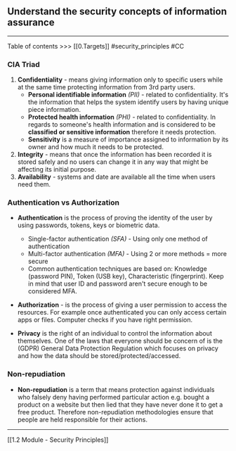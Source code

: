 ## Understand the security concepts of  information assurance 
---
Table of contents >>> [[0.Targets]] 
#security_principles #CC

### CIA Triad

1. **Confidentiality** - means giving information only to specific users while at the same time protecting information from 3rd party users.
	- **Personal identifiable information** *(PII)* - related to confidentiality. It's the information that helps the system identify users by having unique piece information.
	- **Protected health information** *(PHI)* - related to confidentiality. In regards to someone's health information and is considered to be **classified or sensitive information** therefore it needs protection.
	- **Sensitivity** is a measure of importance assigned to information by its owner and how much it needs to be protected.
2. **Integrity** - means that once the information has been recorded it is stored safely and no users can change it in any way that might be affecting its initial purpose.
3.  **Availability** - systems and date are available all the time when users need them.


### Authentication vs Authorization

 - **Authentication** is the process of proving the identity of the user by using passwords, tokens, keys or biometric data.
	 - Single-factor authentication *(SFA)* - Using only one method of authentication
	 - Multi-factor authentication *(MFA)* - Using 2 or more methods = more secure
	 - Common authentication techniques are based on:  Knowledge (password PIN), Token (USB key), Characteristic (fingerprint). Keep in mind that user ID and password aren't secure enough to be considered MFA.
- **Authorization** - is the process of giving a user permission to access the resources. For example once authenticated you can only access certain apps or files. Computer checks if you have right permission. 

- **Privacy** is the right of an individual to control the information about themselves. One of the laws that everyone should be concern of is the (GDPR) General Data Protection Regulation which focuses on privacy and how the data should be stored/protected/accessed.


### Non-repudiation

- **Non-repudiation** is a term that means protection against individuals who falsely deny having performed particular action e.g. bought a product on a website but then lied that they have never done it to get a free product. Therefore non-repudiation methodologies ensure that people are held responsible for their actions.

----
[[1.2 Module - Security Principles]]
